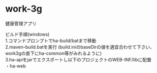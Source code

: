 # work-3g
健康管理アプリ  

ビルド手順(windows)  
1.コマンドプロンプトでha-build/batまで移動  
2.maven-build.batを実行 
(build.iniのbaseDirの値を適宜合わせて下さい、work3gの直下にha-common等がみれるように)  
3.ha-apiをjarでエクスポートし以下のプロジェクトのWEB-INF/libに配置  
・ha-web  
